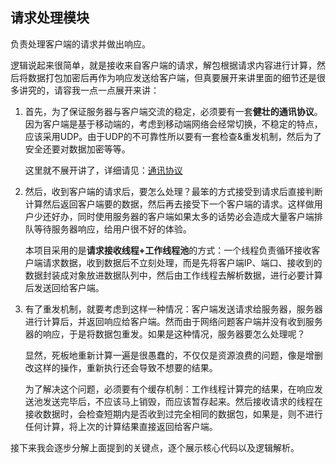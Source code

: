 ## 请求处理模块

负责处理客户端的请求并做出响应。 


逻辑说起来很简单，就是接收来自客户端的请求，解包根据请求内容进行计算，然后将数据打包加密后再作为响应发送给客户端，但真要展开来讲里面的细节还是很多讲究的，请容我一点一点展开来讲：

1. 首先，为了保证服务器与客户端交流的稳定，必须要有一套**健壮的通讯协议**。因为客户端是基于移动端的，考虑到移动端网络会经常切换，不稳定的特点，应该采用UDP。由于UDP的不可靠性所以要有一套检查&重发机制，然后为了安全还要对数据加密等等。

   这里就不展开讲了，详细请见：[通讯协议](#通讯协议) 


2. 然后，收到客户端的请求后，要怎么处理？最笨的方式接受到请求后直接判断计算然后返回客户端要的数据，然后再去接受下一个客户端的请求。这样做用户少还好办，同时使用服务器的客户端如果太多的话势必会造成大量客户端排队等待服务器响应，给用户很不好的体验。

   本项目采用的是**请求接收线程+工作线程池**的方式：一个线程负责循环接收客户端请求数据，收到数据后不立刻处理，而是先将客户端IP、端口、接收到的数据封装成对象放进数据队列中，然后由工作线程去解析数据，进行必要计算后发送回给客户端。


3. 有了重发机制，就要考虑到这样一种情况：客户端发送请求给服务器，服务器进行计算后，并返回响应给客户端。然而由于网络问题客户端并没有收到服务器的响应，于是将数据包重发。如果是这种情况，服务器要怎么处理呢？

   显然，死板地重新计算一遍是很愚蠢的，不仅仅是资源浪费的问题，像是增删改这样的操作，重新执行还会导致不想要的结果。

   为了解决这个问题，必须要有个缓存机制：工作线程计算完的结果，在响应发送池发送完毕后，不应该马上销毁，而应该暂存起来。然后接收请求的线程在接收数据时，会检查短期内是否收到过完全相同的数据包，如果是，则不进行任何计算，将上次的计算结果直接返回给客户端。


接下来我会逐步分解上面提到的关键点，逐个展示核心代码以及逻辑解析。